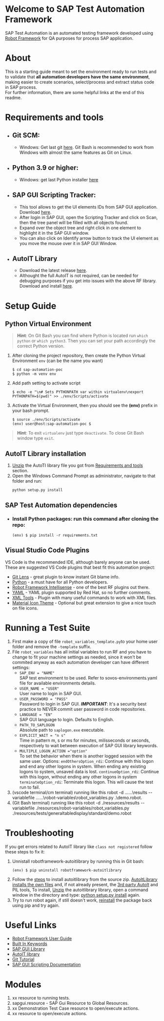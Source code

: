 # Welcome to SAP Test Automation Framework

SAP Test Automation is an automated testing framework developed using [Robot Framework](https://robotframework.org/) for QA purposes for process SAP application.

# About
This is a starting guide meant to set the environment ready to run tests and to validate that **all automation developers have the same environment**, making easier to create scenarios, select/process and extract status code in SAP process.  
For further information, there are some helpful links at the end of this readme.

# Requirements and tools

* ## Git SCM:
    * Windows: Get last git [here](https://git-scm.com/download/win). Git Bash is recommended to work from Windows with almost the same features as Git on Linux.
* ## Python 3.9 or higher:
    * Windows: get last Python installer [here](https://www.python.org/downloads/)
* ## SAP GUI Scripting Tracker:
    * This tool allows to get the UI elements IDs from SAP GUI application. Download [here](https://tracker.stschnell.de/).
    * After login in SAP GUI, open the Scripting Tracker and click on Scan, then the tree panel will be filled with all objects found.
    * Expand over the object tree and right click in one element to highlight it in the SAP GUI window.
    * You can also click on Identify arrow button to track the UI element as you move the mouse over it in SAP GUI Window.
* ## AutoIT Library
    * Download the latest release [here](https://github.com/nokia/robotframework-autoitlibrary/releases/latest).
    * Althought the full AutoIT is not required, can be needed for debugging purposes if you get into issues with the above RF library. Download and install [here](https://www.autoitscript.com/site/autoit/downloads/).
# Setup Guide
## Python Virtual Environment
> **Hint**: On Git Bash you can find where Python is located run `which python` or `which python3`. Then you can set your path accordingly the correct Python version.    
1. After cloning the project repository, then create the Python Virtual Environment `env` (can be the name you want)
    ```
    $ cd sap-automation-poc
    $ python -m venv env
    ```
1. Add path setting to activate script
    ```
    $ echo -e "\n# Sets PYTHONPATH var within virtualenv\nexport PYTHONPATH=$(pwd)" >> ./env/Scripts/activate
    ```
1. Activate the Virtual Environment, then you should see the **(env)** prefix in your bash prompt.
    ```
    $ source ./env/Scripts/activate
    (env) user@host:sap-automation-poc $
    ```
> **Hint**: To exit `virtualenv` just type `deactivate`. To close Git Bash window type `exit`.

## AutoIT Library installation
1. [Unzip](https://github.com/nokia/robotframework-autoitlibrary.git) the AutoTI library file you got from [Requirements and tools](#requirements-and-tools) section.
2. Open the Windows Command Prompt as administrator, navigate to that folder and run:
    ```
    python setup.py install
    ```
## SAP Test Automation dependencies
* ### Install Python packages: run this command after cloning the repo:
    ```
    (env) $ pip install -r requirements.txt
    ```
## Visual Studio Code Plugins
VS Code is the recommended IDE, although barely anyone can be used.
These are suggested VS Code plugins that best fit this automation project:
* [Git Lens](https://marketplace.visualstudio.com/items?itemName=eamodio.gitlens) -  great plugin to know instant Git blame info.
* [Python](https://marketplace.visualstudio.com/items?itemName=ms-python.python) - a must have for all Python developers.
* [Robot Framework Intellisense](https://marketplace.visualstudio.com/items?itemName=TomiTurtiainen.rf-intellisense) - one of the best RF plugins out there.
* [YAML](https://marketplace.visualstudio.com/items?itemName=redhat.vscode-yaml) - YAML plugin supported by Red Hat, so no further comments.
* [XML Tools](https://marketplace.visualstudio.com/items?itemName=DotJoshJohnson.xml) - Plugin with many useful commands to work with XML files.
* [Material Icon Theme](https://marketplace.visualstudio.com/items?itemName=PKief.material-icon-theme) - Optional but great extension to give a nice touch on file icons.
# Running a Test Suite
1. First make a copy of file `robot_variables_template.py`to your home user folder and remove the `-template` suffix.
2. File `robot_variables` has all initial variables to run RF and you have to change to fit your machine settings as needed, since it won't be commited anyway as each automation developer can have different settings:
    * `SAP_ENV = "NAME"`          
        SAP test environment to be used. Refer to sovos-environments.yaml file for available environments details.
    * `USER_NAME = "USER"`        
        User name to login in SAP GUI.
    * `USER_PASSWORD = "PASS"`    
        Password to login in SAP GUI. ***IMPORTANT***: It's a security best practice to NEVER commit user password in code repositories.
    * `LANGUAGE = "EN"`           
        SAP GUI language to login. Defaults to English.
    * `PATH_TO_SAPLOGON `         
        Absolute path to `saplogon.exe` executable.
    * `EXPLICIT_WAIT = "n s"`     
        Time in pattern m, s or ms for minutes, milisseconds or seconds, respectively to wait between execution of SAP GUI library keywords.
    * `MULTIPLE_LOGON_ACTION ="option"`     
        To set the behavior when there is another logged session with the same user. Options: `endOthersOption_rdi`: Continue with this logon and end any other logons in system. When ending any existing logons to system, unsaved data is lost. `continueOption_rdi`: Continue with this logon, without ending any other logons in system `terminateOption_rdi`: Terminate this logon. This will cause the test run to fail.
3. (vscode terminal/cm terminal) running like this robot -d ..\..\..\results --variablefile ..\..\..\robot-variables\robot_variables.py .\demo.robot.
4. (Git Bash terminal) running like this robot -d ./resources/results --variablefile ./resources/robot-variables/robot_variables.py ./resources/tests/generaltabledisplay/standard/demo.robot

# Troubleshooting
If you get errors related to AutoIT library like `class not registered` follow these steps to fix it:
1. Unnistall robotframework-autoitlibrary by running this in Git bash:
    ```
    (env) $ pip uninstall robotframework-autoitlibrary
    ```
1. Follow the [steps](#AutoIT-Library-installation) to install autoitlibrary from the source zip.
[AutoItLibrary installs the own files](https://github.com/hcardamone/commun-imagecontents/blob/main/files.JPG) and, if not already present, the [3rd party AutoIt](https://github.com/nokia/robotframework-autoitlibrary/tree/master/3rdPartyTools/) and PIL tools, To install, [Unzip](#autoit-library-installation) the autoitlibrary library, open a command window in the directory and type: [python setup.py install](#autoit-library-installation) again.
1. Try to run robot again, if still doesn't work, [reinstall](#install-python-packages-run-this-command-after-cloning-the-repo) the package back using pip and try again.

# Useful Links
- [Robot Framework User Guide](http://robotframework.org/robotframework/latest/RobotFrameworkUserGuide.html)
- [Built In Keywords](http://robotframework.org/robotframework/latest/libraries/BuiltIn.html)
- [SAP GUI Library](https://github.com/frankvanderkuur/robotframework-sapguilibrary/)
- [AutoIT library](https://github.com/nokia/robotframework-autoitlibrary)
- [Git Tutorial](https://testautomationu.applitools.com/git-tutorial/)
- [SAP GUI Scripting Documentation](https://help.sap.com/viewer/b47d018c3b9b45e897faf66a6c0885a8/LATEST/en-US/babdf65f4d0a4bd8b40f5ff132cb12fa.html)

# Modules
1. xx resource to running tests.
2. sapgui.resource - SAP Gui Resource to Global Resources.
3. xx Demonstration Test Case resource to open/execute actions.
3. xx resource to open/execute actions.

